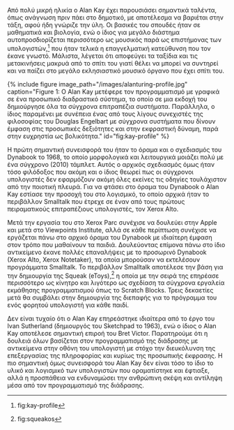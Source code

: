 Από πολύ μικρή ηλικία ο Alan Kay έχει παρουσιάσει σημαντικά ταλέντα,
όπως ανάγνωση πριν πάει στο δημοτικό, με αποτέλεσμα να βαριέται στην
τάξη, αφού ήδη γνώριζε την ύλη. Οι βασικές του σπουδές ήταν σε
μαθηματικά και βιολογία, ενώ ο ίδιος για μεγάλο διάστημα
αυτοπροσδιορίζεται περισσότερο ως μουσικός παρά ως επιστήμονας των
υπολογιστών,[^1] που ήταν τελικά η επαγγελματική κατεύθυνση που τον
έκανε γνωστό. Μάλιστα, λέγεται ότι αποφεύγει τα ταξίδια και τις
μετακινήσεις μακρυά από το σπίτι του γιατί θέλει να μπορεί να συντηρεί
και να παίζει στο μεγάλο εκλησιαστικό μουσικό όργανο που έχει σπίτι του.

{% include figure image_path="/images/alanturing-profile.jpg" caption="Figure 1: Ο Alan Kay μετέφερε τον προγραμματισμό με γραφικά σε ένα προσωπικό διαδραστικό σύστημα, το οποίο σε μια εκδοχή του δημιούργησε όλα τα σύγχρονα επιτραπέζια συστήματα. Παράλληλα, ο ίδιος παραμένει με συνέπεια ένας από τους λίγους συνεχιστές της φιλοσοφίας του Douglas Engelbart με σύγχρονα συστήματα που δίνουν έμφαση στις προσωπικές δεξιότητες και στην εκφραστική δύναμη, παρά στην ευχρηστία ως βολικότητα." id="fig:kay-profile" %}

Η πρώτη σημαντική συνεισφορά του ήταν το όραμα και ο σχεδιασμός του
Dynabook το 1968, το οποίο μορφολογικά και λειτουργικά μοιάζει πολύ με
ένα σύγχρονο (2010) τάμπλετ. Αυτός ο αρχικός σχεδιασμός όμως ήταν τόσο
φιλόδοξος που ακόμη και ο ίδιος θεωρεί πως οι σύγχρονοι υπολογιστές δεν
εφαρμόζουν ακόμη όλες εκείνες τις οδηγίες τουλάχιστον από την ποιοτική
πλευρά. Για να φτάσει στο όραμα του Dynabook ο Alan Kay εστίασε την
προσοχή του στο λογισμικό, το οποίο αρχικά ήταν το περιβάλλον Smalltalk
που έτρεχε σε έναν από τους πρώτους πειραματικούς επιτραπέζιους
υπολογιστές, τον Xerox Alto.

Μετά την εργασία του στο Xerox Parc συνέχισε να δουλεύει στην Apple και
μετά στο Viewpoints Institute, αλλά σε κάθε περίπτωση συνέχισε να
εργάζεται πάνω στο αρχικό όραμα του Dynabook με ιδιαίτερη έμφαση στον
τρόπο που μαθαίνουν τα παιδιά. Δουλεύοντας επίμονα πάνω στο ίδιο
αντικείμενο έκανε πολλές επαναλήψεις με το προσωρινό Dynabook (Xerox
Alto, Xerox Notetaker), τα οποία μπορούσαν να εκτελέσουν προγράμματα
Smalltalk. Το περιβάλλον Smalltalk αποτέλεσε την βάση για την δημιουργία
της Squeak (eToys),[^2] η οποία με την σειρά της επηρέασε περισσότερο ως
κίνητρο και λιγότερο ως σχεδίαση τα σύγχρονα εργαλεία εκμάθησης
προγραμματισμού όπως το Scratch Blocks. Τρεις δεκαετίες μετά θα συμβάλει
στην δημιουργία της διεπαφής για το πρόγραμμα του ενός φορητού
υπολογιστή για κάθε παιδί.

Δεν είναι τυχαίο ότι ο Alan Kay επηρεάστηκε ιδιαίτερα από το έργο του
Ivan Sutherland (δημιουργός του Sketchpad το 1963), ενώ o ίδιος ο Alan
Kay αποτέλεσε σημαντική επιροή του Bret Victor. Παρατηρούμε ότι η
δουλειά όλων βασίζεται στον προγραμματισμό της διάδρασης με αντικείμενα
στην οθόνη του υπολογιστή με στόχο την διευκόλυνση της επεξεργασίας της
πληροφορίας και κυρίως της προσωπικής έκφρασης. Η πιο σημαντική όμως
συνεισφορά του Alan Kay δεν είναι τόσο το ίδιο το υλικό και λογισμικό
των υπολογιστών που οραματίστηκε και έφτιαξε, αλλά η προσπάθεια να
ενδυναμώσει την ανθρώπινη σκέψη και αντίληψη μέσα από τον προγραμματισμό
της διάδρασης.

[^1]: fig:kay-profile

[^2]: fig:squeakos
